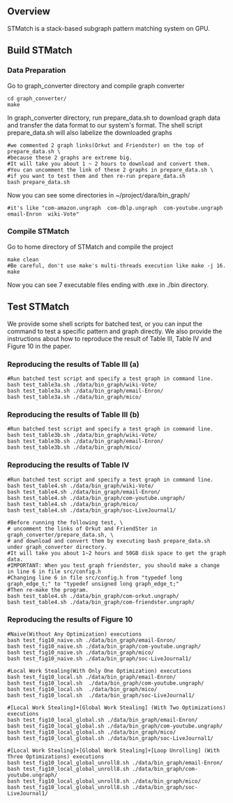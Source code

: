 ## Overview
STMatch is a stack-based subgraph pattern matching system on GPU. 

## Build STMatch

### Data Preparation

Go to graph_converter directory and compile graph converter
```Shell
cd graph_converter/
make
```

In graph_converter directory, run prepare_data.sh to download graph data and transfer the data format to our system's format. 
The shell script prepare_data.sh will also labelize the downloaded graphs
```Shell
#we commented 2 graph links(Orkut and Friendster) on the top of prepare_data.sh \
#because these 2 graphs are extreme big. 
#It will take you about 1 ~ 2 hours to download and convert them. 
#You can uncomment the link of these 2 graphs in prepare_data.sh \
#if you want to test them and then re-run prepare_data.sh
bash prepare_data.sh  
```

Now you can see some directories in ~/project/dara/bin_graph/
```Shell
#it's like "com-amazon.ungraph  com-dblp.ungraph  com-youtube.ungraph  email-Enron  wiki-Vote"
```

### Compile STMatch
Go to home directory of STMatch and compile the project
```Shell
make clean
#Be careful, don't use make's multi-threads execution like make -j 16. 
make
```
Now you can see 7 executable files ending with .exe in ./bin directory. 


## Test STMatch

We provide some shell scripts for batched test, or you can input the command to test a specific pattern and graph directly.
We also provide the instructions about how to reproduce the result of Table III, Table IV and Figure 10 in the paper. 

### Reproducing the results of Table III (a)
```Shell
#Run batched test script and specify a test graph in command line.
bash test_table3a.sh ./data/bin_graph/wiki-Vote/ 
bash test_table3a.sh ./data/bin_graph/email-Enron/ 
bash test_table3a.sh ./data/bin_graph/mico/ 
```

### Reproducing the results of Table III (b)
```Shell
#Run batched test script and specify a test graph in command line.
bash test_table3b.sh ./data/bin_graph/wiki-Vote/   
bash test_table3b.sh ./data/bin_graph/email-Enron/ 
bash test_table3b.sh ./data/bin_graph/mico/  
```

### Reproducing the results of Table IV
```Shell
#Run batched test script and specify a test graph in command line.
bash test_table4.sh ./data/bin_graph/wiki-Vote/ 
bash test_table4.sh ./data/bin_graph/email-Enron/ 
bash test_table4.sh ./data/bin_graph/com-youtube.ungraph/  
bash test_table4.sh ./data/bin_graph/mico/  
bash test_table4.sh ./data/bin_graph/soc-LiveJournal1/ 

#Before running the following test, \
# uncomment the links of Orkut and FriendSter in graph_converter/prepare_data.sh, \
# and download and convert them by executing bash prepare_data.sh under graph_converter directory. 
#It will take you about 1~2 hours and 50GB disk space to get the graph data. 
#IMPORTANT: When you test graph friendster, you should make a change in line 6 in file src/config.h
#Changing line 6 in file src/config.h from "typedef long graph_edge_t;" to "typedef unsigned long graph_edge_t;"
#Then re-make the program.
bash test_table4.sh ./data/bin_graph/com-orkut.ungraph/        
bash test_table4.sh ./data/bin_graph/com-friendster.ungraph/    
```

### Reproducing the results of Figure 10
```Shell
#Naive(Without Any Optimization) executions
bash test_fig10_naive.sh ./data/bin_graph/email-Enron/
bash test_fig10_naive.sh ./data/bin_graph/com-youtube.ungraph/
bash test_fig10_naive.sh ./data/bin_graph/mico/ 
bash test_fig10_naive.sh ./data/bin_graph/soc-LiveJournal1/ 

#Local Work Stealing(With Only One Optimization) executions
bash test_fig10_local.sh ./data/bin_graph/email-Enron/
bash test_fig10_local.sh  ./data/bin_graph/com-youtube.ungraph/
bash test_fig10_local.sh  ./data/bin_graph/mico/ 
bash test_fig10_local.sh  ./data/bin_graph/soc-LiveJournal1/ 

#[Local Work Stealing]+[Global Work Stealing] (With Two Optimizations) executions
bash test_fig10_local_global.sh ./data/bin_graph/email-Enron/
bash test_fig10_local_global.sh ./data/bin_graph/com-youtube.ungraph/
bash test_fig10_local_global.sh ./data/bin_graph/mico/ 
bash test_fig10_local_global.sh ./data/bin_graph/soc-LiveJournal1/ 

#[Local Work Stealing]+[Global Work Stealing]+[Loop Unrolling] (With Three Optimizations) executions
bash test_fig10_local_global_unroll8.sh ./data/bin_graph/email-Enron/
bash test_fig10_local_global_unroll8.sh ./data/bin_graph/com-youtube.ungraph/
bash test_fig10_local_global_unroll8.sh ./data/bin_graph/mico/ 
bash test_fig10_local_global_unroll8.sh ./data/bin_graph/soc-LiveJournal1/ 
```